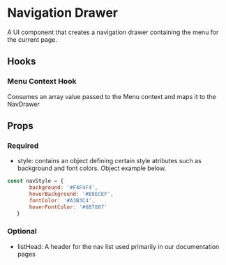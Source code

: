 # Navigation Drawer

A UI component that creates a navigation drawer containing the menu for the current page. 

## Hooks

### Menu Context Hook
Consumes an array value passed to the Menu context and maps it to the NavDrawer

## Props

### Required
* style: contains an object defining certain style atributes such as background and font colors. Object example below.
 ```jsx
 const navStyle = {
        background: '#F4F4F4',
        hoverBackground: '#E8ECEF',
        fontColor: '#A3B3C4',
        hoverFontColor: '#6B7887'
    }
```

### Optional
* listHead: A header for the nav list used primarily in our documentation pages